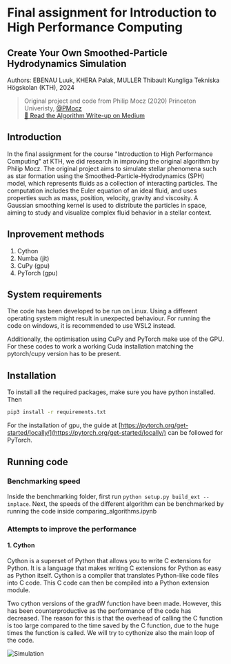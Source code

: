 # Final assignment for Introduction to High Performance Computing
## Create Your Own Smoothed-Particle Hydrodynamics Simulation
Authors: EBENAU Luuk, KHERA Palak, MULLER Thibault Kungliga Tekniska Högskolan (KTH), 2024

> Original project and code from Philip Mocz (2020) Princeton Univeristy, [@PMocz](https://twitter.com/PMocz)<br>
[📝 Read the Algorithm Write-up on Medium](https://philip-mocz.medium.com/create-your-own-smoothed-particle-hydrodynamics-simulation-with-python-76e1cec505f1)

## Introduction
In the final assignment for the course "Introduction to High Performance Computing" at KTH, we did research in improving the original algorithm by Philip Mocz. 
The original project aims to simulate stellar phenomena such as star formation using the Smoothed-Particle-Hydrodynamics (SPH) model, which represents fluids as a collection of interacting particles. The computation includes the Euler equation of an ideal fluid, and uses properties such as mass, position, velocity, gravity and viscosity. A Gaussian smoothing kernel is used to distribute the particles in space, aiming to study and visualize complex fluid behavior in a stellar context.

## Inprovement methods
1. Cython
2. Numba (jit)
3. CuPy (gpu)
4. PyTorch (gpu)

## System requirements
The code has been developed to be run on Linux. Using a different operating system might result in unexpected behaviour. For running the code on windows, it is recommended to use WSL2 instead.

Additionally, the optimisation using CuPy and PyTorch make use of the GPU. For these codes to work a working Cuda installation matching the pytorch/cupy version has to be present.

## Installation
To install all the required packages, make sure you have python installed. Then
```bash
pip3 install -r requirements.txt
```
For the installation of gpu, the guide at [https://pytorch.org/get-started/locally/](https://pytorch.org/get-started/locally/) can be followed for PyTorch.

## Running code
### Benchmarking speed
Inside the benchmarking folder, first run ```python setup.py build_ext --inplace```. Next, the speeds of the different algorithm can be benchmarked by running the code inside comparing_algorithms.ipynb

### Attempts to improve the performance

#### 1. Cython

Cython is a superset of Python that allows you to write C extensions for Python. It is a language that makes writing C extensions for Python as easy as Python itself. Cython is a compiler that translates Python-like code files into C code. This C code can then be compiled into a Python extension module.

Two cython versions of the gradW function have been made. However, this has been counterproductive as the performance of the code has decreased. The reason for this is that the overhead of calling the C function is too large compared to the time saved by the C function, due to the huge times the function is called. We will try to cythonize also the main loop of the code.



![Simulation](./sph.png)
